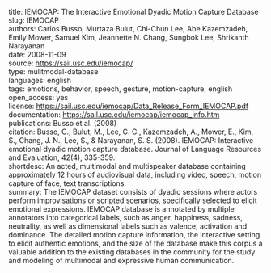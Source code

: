 title: IEMOCAP: The Interactive Emotional Dyadic Motion Capture Database  
slug: IEMOCAP  
authors: Carlos Busso, Murtaza Bulut, Chi-Chun Lee, Abe Kazemzadeh, Emily Mower, Samuel Kim, Jeannette N. Chang, Sungbok Lee, Shrikanth Narayanan  
date: 2008-11-09  
source: https://sail.usc.edu/iemocap/  
type: mulitmodal-database  
languages: english  
tags: emotions, behavior, speech, gesture, motion-capture, english    
open_access: yes  
license: https://sail.usc.edu/iemocap/Data_Release_Form_IEMOCAP.pdf  
documentation: https://sail.usc.edu/iemocap/iemocap_info.htm  
publications: Busso et al. (2008)  
citation: Busso, C., Bulut, M., Lee, C. C., Kazemzadeh, A., Mower, E., Kim, S., Chang, J. N., Lee, S., & Narayanan, S. S. (2008). IEMOCAP: Interactive emotional dyadic motion capture database. Journal of Language Resources and Evaluation, 42(4), 335-359.  
shortdesc: An acted, multimodal and multispeaker database containing approximately 12 hours of audiovisual data, including video, speech, motion capture of face, text transcriptions.  
summary: The IEMOCAP dataset consists of dyadic sessions where actors perform improvisations or scripted scenarios, specifically selected to elicit emotional expressions. IEMOCAP database is annotated by multiple annotators into categorical labels, such as anger, happiness, sadness, neutrality, as well as dimensional labels such as valence, activation and dominance. The detailed motion capture information, the interactive setting to elicit authentic emotions, and the size of the database make this corpus a valuable addition to the existing databases in the community for the study and modeling of multimodal and expressive human communication.  
<!--
tests:
coverage:
reviews:
-->
